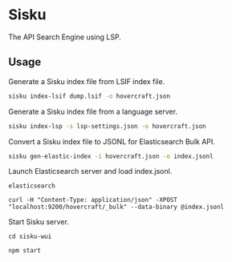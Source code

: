 # Sisku

The API Search Engine using LSP.

## Usage

Generate a Sisku index file from LSIF index file.

```sh
sisku index-lsif dump.lsif -o hovercraft.json
```

Generate a Sisku index file from a language server.

```sh
sisku index-lsp -s lsp-settings.json -o hovercraft.json
```

Convert a Sisku index file to JSONL for Elasticsearch Bulk API.

```sh
sisku gen-elastic-index -i hovercraft.json -o index.jsonl
```

Launch Elasticsearch server and load index.jsonl.

```
elasticsearch

curl -H "Content-Type: application/json" -XPOST "localhost:9200/hovercraft/_bulk" --data-binary @index.jsonl
```

Start Sisku server.

```
cd sisku-wui

npm start
```
